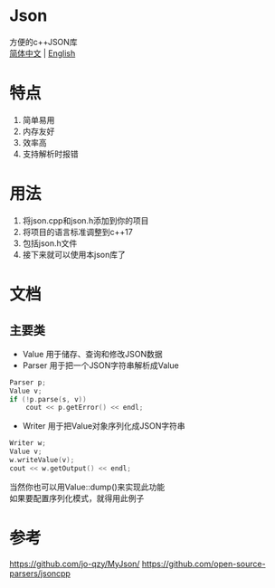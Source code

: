 ﻿# Json
方便的c++JSON库<br>
[简体中文](README.md) | [English](README_EN.md)
# 特点
1. 简单易用
2. 内存友好
3. 效率高
4. 支持解析时报错
# 用法
1. 将json.cpp和json.h添加到你的项目
2. 将项目的语言标准调整到c++17
3. 包括json.h文件
4. 接下来就可以使用本json库了
# 文档
## 主要类
* Value
用于储存、查询和修改JSON数据
* Parser
用于把一个JSON字符串解析成Value
```cpp
Parser p;
Value v;
if (!p.parse(s, v))
	cout << p.getError() << endl;
```
* Writer
用于把Value对象序列化成JSON字符串
```cpp
Writer w;
Value v;
w.writeValue(v);
cout << w.getOutput() << endl;
```
当然你也可以用Value::dump()来实现此功能  
如果要配置序列化模式，就得用此例子
# 参考
https://github.com/jo-qzy/MyJson/
https://github.com/open-source-parsers/jsoncpp
